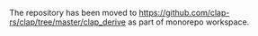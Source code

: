 The repository has been moved to https://github.com/clap-rs/clap/tree/master/clap_derive as part of monorepo workspace.
